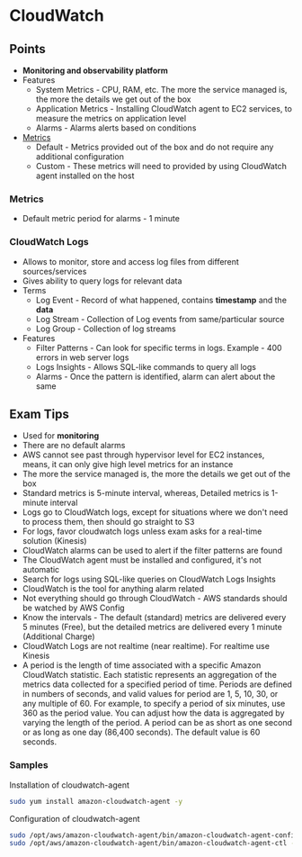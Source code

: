 # CloudWatch

## Points

- **Monitoring and observability platform**
- Features
  - System Metrics - CPU, RAM, etc. The more the service managed is, the more the details we get out of the box
  - Application Metrics - Installing CloudWatch agent to EC2 services, to measure the metrics on application level
  - Alarms - Alarms alerts based on conditions
- [Metrics](./Metrics.png)
  - Default - Metrics provided out of the box and do not require any additional configuration
  - Custom - These metrics will need to provided by using CloudWatch agent installed on the host

### Metrics

- Default metric period for alarms - 1 minute

### CloudWatch Logs

- Allows to monitor, store and access log files from different sources/services
- Gives ability to query logs for relevant data
- Terms
  - Log Event - Record of what happened, contains **timestamp** and the **data**
  - Log Stream - Collection of Log events from same/particular source
  - Log Group - Collection of log streams
- Features
  - Filter Patterns - Can look for specific terms in logs. Example - 400 errors in web server logs
  - Logs Insights - Allows SQL-like commands to query all logs
  - Alarms - Once the pattern is identified, alarm can alert about the same

## Exam Tips

- Used for **monitoring**
- There are no default alarms
- AWS cannot see past through hypervisor level for EC2 instances, means, it can only give high level metrics for an instance
- The more the service managed is, the more the details we get out of the box
- Standard metrics is 5-minute interval, whereas, Detailed metrics is 1-minute interval
- Logs go to CloudWatch logs, except for situations where we don't need to process them, then should go straight to S3
- For logs, favor cloudwatch logs unless exam asks for a real-time solution (Kinesis)
- CloudWatch alarms can be used to alert if the filter patterns are found
- The CloudWatch agent must be installed and configured, it's not automatic
- Search for logs using SQL-like queries on CloudWatch Logs Insights
- CloudWatch is the tool for anything alarm related
- Not everything should go through CloudWatch - AWS standards should be watched by AWS Config
- Know the intervals - The default (standard) metrics are delivered every 5 minutes (Free), but the detailed metrics are delivered every 1 minute (Additional Charge)
- CloudWatch Logs are not realtime (near realtime). For realtime use Kinesis
- A period is the length of time associated with a specific Amazon CloudWatch statistic. Each statistic represents an aggregation of the metrics data collected for a specified period of time. Periods are defined in numbers of seconds, and valid values for period are 1, 5, 10, 30, or any multiple of 60. For example, to specify a period of six minutes, use 360 as the period value. You can adjust how the data is aggregated by varying the length of the period. A period can be as short as one second or as long as one day (86,400 seconds). The default value is 60 seconds.

### Samples

Installation of cloudwatch-agent

  ```sh
  sudo yum install amazon-cloudwatch-agent -y
  ```

Configuration of cloudwatch-agent

  ```sh
  sudo /opt/aws/amazon-cloudwatch-agent/bin/amazon-cloudwatch-agent-config-wizard
  sudo /opt/aws/amazon-cloudwatch-agent/bin/amazon-cloudwatch-agent-ctl -a fetch-config -m ec2 -s -c file:/opt/aws/amazon-cloudwatch-agent/bin/config.json
  ```
